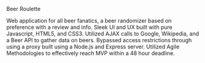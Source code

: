 Beer Roulette

Web application for all beer fanatics, a beer randomizer based on preference with a review and info. Sleek UI and UX built with pure Javascript, HTML5, and CSS3. Utilized AJAX calls to Google, Wikipedia, and a Beer API to gather data on beers. Bypassed access restrictions through using a proxy built using a Node.js and Express server. Utilized Agile Methodologies to effectively reach MVP within a 48 hour deadline.
